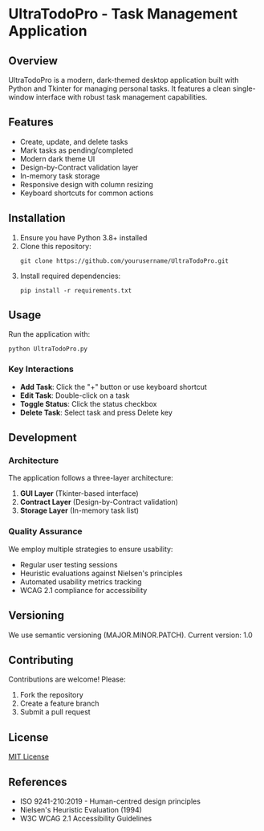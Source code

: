 # UltraTodoPro - Task Management Application

## Overview
UltraTodoPro is a modern, dark-themed desktop application built with Python and Tkinter for managing personal tasks. It features a clean single-window interface with robust task management capabilities.

## Features
- Create, update, and delete tasks
- Mark tasks as pending/completed
- Modern dark theme UI
- Design-by-Contract validation layer
- In-memory task storage
- Responsive design with column resizing
- Keyboard shortcuts for common actions

## Installation
1. Ensure you have Python 3.8+ installed
2. Clone this repository:
   ```
   git clone https://github.com/yourusername/UltraTodoPro.git
   ```
3. Install required dependencies:
   ```
   pip install -r requirements.txt
   ```

## Usage
Run the application with:
```
python UltraTodoPro.py
```

### Key Interactions
- **Add Task**: Click the "+" button or use keyboard shortcut
- **Edit Task**: Double-click on a task
- **Toggle Status**: Click the status checkbox
- **Delete Task**: Select task and press Delete key

## Development
### Architecture
The application follows a three-layer architecture:
1. **GUI Layer** (Tkinter-based interface)
2. **Contract Layer** (Design-by-Contract validation)
3. **Storage Layer** (In-memory task list)

### Quality Assurance
We employ multiple strategies to ensure usability:
- Regular user testing sessions
- Heuristic evaluations against Nielsen's principles
- Automated usability metrics tracking
- WCAG 2.1 compliance for accessibility

## Versioning
We use semantic versioning (MAJOR.MINOR.PATCH). Current version: 1.0

## Contributing
Contributions are welcome! Please:
1. Fork the repository
2. Create a feature branch
3. Submit a pull request

## License
[MIT License](LICENSE)

## References
- ISO 9241-210:2019 - Human-centred design principles
- Nielsen's Heuristic Evaluation (1994)
- W3C WCAG 2.1 Accessibility Guidelines
